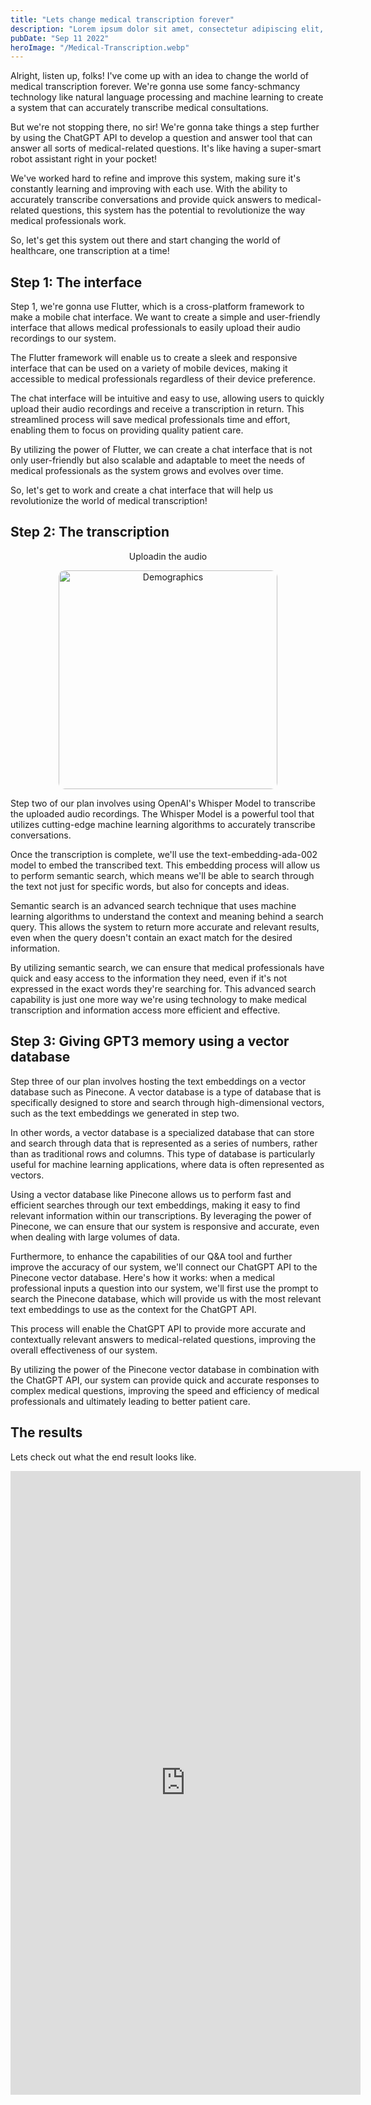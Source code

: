 ```yaml
---
title: "Lets change medical transcription forever"
description: "Lorem ipsum dolor sit amet, consectetur adipiscing elit, sed do eiusmod tempor incididunt ut labore et dolore magna aliqua."
pubDate: "Sep 11 2022"
heroImage: "/Medical-Transcription.webp"
---
```


Alright, listen up, folks! I've come up with an idea to change the world of medical transcription forever. We're gonna use some fancy-schmancy technology like natural language processing and machine learning to create a system that can accurately transcribe medical consultations.

But we're not stopping there, no sir! We're gonna take things a step further by using the ChatGPT API to develop a question and answer tool that can answer all sorts of medical-related questions. It's like having a super-smart robot assistant right in your pocket!

We've worked hard to refine and improve this system, making sure it's constantly learning and improving with each use. With the ability to accurately transcribe conversations and provide quick answers to medical-related questions, this system has the potential to revolutionize the way medical professionals work.

So, let's get this system out there and start changing the world of healthcare, one transcription at a time!

## Step 1: The interface 


Step 1, we're gonna use Flutter, which is a cross-platform framework to make a mobile chat interface. We want to create a simple and user-friendly interface that allows medical professionals to easily upload their audio recordings to our system.

The Flutter framework will enable us to create a sleek and responsive interface that can be used on a variety of mobile devices, making it accessible to medical professionals regardless of their device preference.

The chat interface will be intuitive and easy to use, allowing users to quickly upload their audio recordings and receive a transcription in return. This streamlined process will save medical professionals time and effort, enabling them to focus on providing quality patient care.

By utilizing the power of Flutter, we can create a chat interface that is not only user-friendly but also scalable and adaptable to meet the needs of medical professionals as the system grows and evolves over time.

So, let's get to work and create a chat interface that will help us revolutionize the world of medical transcription!






## Step 2: The transcription

<p align="center">
Uploadin the audio


<p align="center"><img src="https://i.ibb.co/P1rMxPt/intro1.png" alt="Demographics" width="350px" style="border-radius: 10px"/></p>

Step two of our plan involves using OpenAI's Whisper Model to transcribe the uploaded audio recordings. The Whisper Model is a powerful tool that utilizes cutting-edge machine learning algorithms to accurately transcribe conversations.

Once the transcription is complete, we'll use the text-embedding-ada-002 model to embed the transcribed text. This embedding process will allow us to perform semantic search, which means we'll be able to search through the text not just for specific words, but also for concepts and ideas.

Semantic search is an advanced search technique that uses machine learning algorithms to understand the context and meaning behind a search query. This allows the system to return more accurate and relevant results, even when the query doesn't contain an exact match for the desired information.

By utilizing semantic search, we can ensure that medical professionals have quick and easy access to the information they need, even if it's not expressed in the exact words they're searching for. This advanced search capability is just one more way we're using technology to make medical transcription and information access more efficient and effective.

## Step 3: Giving GPT3 memory using a vector database

Step three of our plan involves hosting the text embeddings on a vector database such as Pinecone. A vector database is a type of database that is specifically designed to store and search through high-dimensional vectors, such as the text embeddings we generated in step two.

In other words, a vector database is a specialized database that can store and search through data that is represented as a series of numbers, rather than as traditional rows and columns. This type of database is particularly useful for machine learning applications, where data is often represented as vectors.

Using a vector database like Pinecone allows us to perform fast and efficient searches through our text embeddings, making it easy to find relevant information within our transcriptions. By leveraging the power of Pinecone, we can ensure that our system is responsive and accurate, even when dealing with large volumes of data.

Furthermore, to enhance the capabilities of our Q&A tool and further improve the accuracy of our system, we'll connect our ChatGPT API to the Pinecone vector database. Here's how it works: when a medical professional inputs a question into our system, we'll first use the prompt to search the Pinecone database, which will provide us with the most relevant text embeddings to use as the context for the ChatGPT API.

This process will enable the ChatGPT API to provide more accurate and contextually relevant answers to medical-related questions, improving the overall effectiveness of our system.

By utilizing the power of the Pinecone vector database in combination with the ChatGPT API, our system can provide quick and accurate responses to complex medical questions, improving the speed and efficiency of medical professionals and ultimately leading to better patient care.

## The results

Lets check out what the end result looks like.



<p align="center">

<iframe src="https://streamable.com/e/79jvxi?nocontrols=1" width="560" height="998" frameborder="0" allowfullscreen></iframe>
